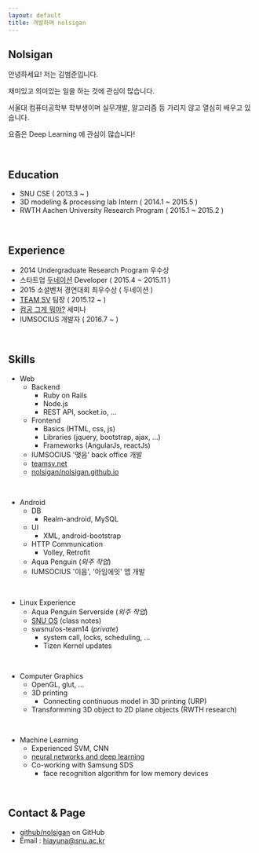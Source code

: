 ```yaml
---
layout: default
title: 개발하며 nolsigan
---
```



## Nolsigan

안녕하세요! 저는 김범준입니다.

재미있고 의미있는 일을 하는 것에 관심이 많습니다.

서울대 컴퓨터공학부 학부생이며 실무개발, 알고리즘 등 가리지 않고 열심히 배우고 있습니다.  

요즘은 Deep Learning 에 관심이 많습니다!

<br/>

## Education

* SNU CSE ( 2013.3 ~ )
* 3D modeling & processing lab Intern ( 2014.1 ~ 2015.5 )
* RWTH Aachen University Research Program ( 2015.1 ~ 2015.2 )

<br/>

## Experience

* 2014 Undergraduate Research Program 우수상
* 스타트업 [두네이션][donation] Developer ( 2015.4 ~ 2015.11 )
* 2015 소셜벤처 경연대회 최우수상 ( 두네이션 )
* [TEAM SV][TEAM_SV] 팀장 ( 2015.12 ~ )
* [컴공 그게 뭐야?][컴그뭐] 세미나
* IUMSOCIUS 개발자 ( 2016.7 ~ )

<br/>

## Skills

* Web
    * Backend
        * Ruby on Rails
        * Node.js
        * REST API, socket.io, ...
    * Frontend
        * Basics (HTML, css, js)
        * Libraries (jquery, bootstrap, ajax, ...)
        * Frameworks (AngularJs, reactJs)
    * IUMSOCIUS '맺음' back office 개발
    * [teamsv.net][TEAM_SV]
    * [nolsigan/nolsigan.github.io][github_nolsigan]  

<br/>    

* Android
    * DB
        * Realm-android, MySQL
    * UI
        * XML, android-bootstrap
    * HTTP Communication
        * Volley, Retrofit
    * Aqua Penguin  (*외주 작업*)
    * IUMSOCIUS '이음', '아임에잇' 앱 개발
    
<br/> 

* Linux Experience
    * Aqua Penguin Serverside  (*외주 작업*)
    * [SNU OS][github_os]  (class notes)
    * swsnu/os-team14  (*private*)
        * system call, locks, scheduling, ...
        * Tizen Kernel updates

<br/> 

* Computer Graphics
    * OpenGL, glut, ...
    * 3D printing
        * Connecting continuous model in 3D printing  (URP)
    * Transformming 3D object to 2D plane objects  (RWTH research)
     

<br/>

* Machine Learning
    * Experienced SVM, CNN
    * [neural networks and deep learning][neuralanddeep]
    * Co-working with Samsung SDS
        * face recognition algorithm for low memory devices

<br/>

## Contact & Page

* [github/nolsigan][github] on GitHub
* Email : hiayuna@snu.ac.kr


[donation]: https://www.facebook.com/dunation/
[TEAM_SV]: http://teamsv.net
[github]: https://github.com/nolsigan
[github_nolsigan]: https://github.com/nolsigan/nolsigan.github.io
[github_os]: https://github.com/nolsigan/SNU/tree/master/3-2/Operating%20System
[컴그뭐]: https://drive.google.com/folderview?id=0B8JI3Omkp_08eTVWLTZpVHo5blk&usp=sharing&tid=0B8JI3Omkp_08MUJ3NXp6b0dVYlU
[neuralanddeep]: http://neuralnetworksanddeeplearning.com